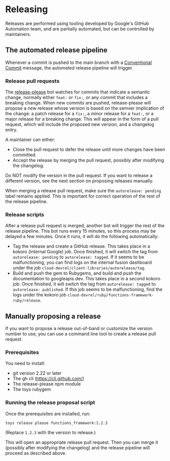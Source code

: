 # Releasing

Releases are performed using tooling developed by Google's GitHub Automation
team, and are partially automated, but can be controlled by maintainers.

## The automated release pipeline

Whenever a commit is pushed to the main branch with a
[Conventional Commit](https://www.conventionalcommits.org/en/v1.0.0/) message,
the automated release pipeline will trigger.

### Release pull requests

The [release-please](https://github.com/googleapis/release-please) bot watches
for commits that indicate a semantic change, normally either `feat:` or `fix:`,
or any commit that includes a breaking change. When new commits are pushed,
release-please will propose a new release whose version is based on the semver
implication of the change: a patch release for a `fix:`, a minor release for a
`feat:`, or a major release for a breaking change. This will appear in the form
of a pull request, which will include the proposed new version, and a changelog
entry.

A maintainer can either:

* Close the pull request to defer the release until more changes have been
  committed.
* Accept the release by merging the pull request, possibly after modifying the
  changelog.

Do NOT modify the version in the pull request. If you want to release a
different version, see the next section on proposing releases manually.

When merging a release pull request, make sure the `autorelease: pending` label
remains applied. This is important for correct operation of the rest of the
release pipeline.

### Release scripts

After a release pull request is merged, another bot will trigger the rest of
the release pipeline. This bot runs every 15 minutes, so this process may be
delayed a few minutes. Once it runs, it will do the following automatically:

* Tag the release and create a GitHub release. This takes place in a kokoro
  (internal Google) job. Once finished, it will switch the tag from
  `autorelease: pending` to `autorelease: tagged`. If it seems to be
  malfunctioning, you can find logs on the internal fusion dashboard under the
  job `cloud-devrel/client-libraries/autorelease/tag`.
* Build and push the gem to Rubygems, and build and push the documentation to
  googleapis.dev. This takes place in a second kokoro job. Once finished, it
  will switch the tag from `autorelease: tagged` to `autorelease: published`.
  If this job seems to be malfunctioning, find the logs under the kokoro job
  `cloud-devrel/ruby/functions-framework-ruby/release`.

## Manually proposing a release

If you want to propose a release out-of-band or customize the version number to
use, you can use a command line tool to create a release pull request.

### Prerequisites

You need to install:

* git version 2.22 or later
* The gh cli (https://cli.github.com/)
* The release-please npm module
* The toys rubygem

### Running the release proposal script

Once the prerequisites are installed, run:

    toys release please functions_framework:1.2.3

(Replace `1.2.3` with the version to release.)

This will open an appropriate release pull request. Then you can merge it
(possibly after modifying the changelog) and the release pipeline will proceed
as described above.
